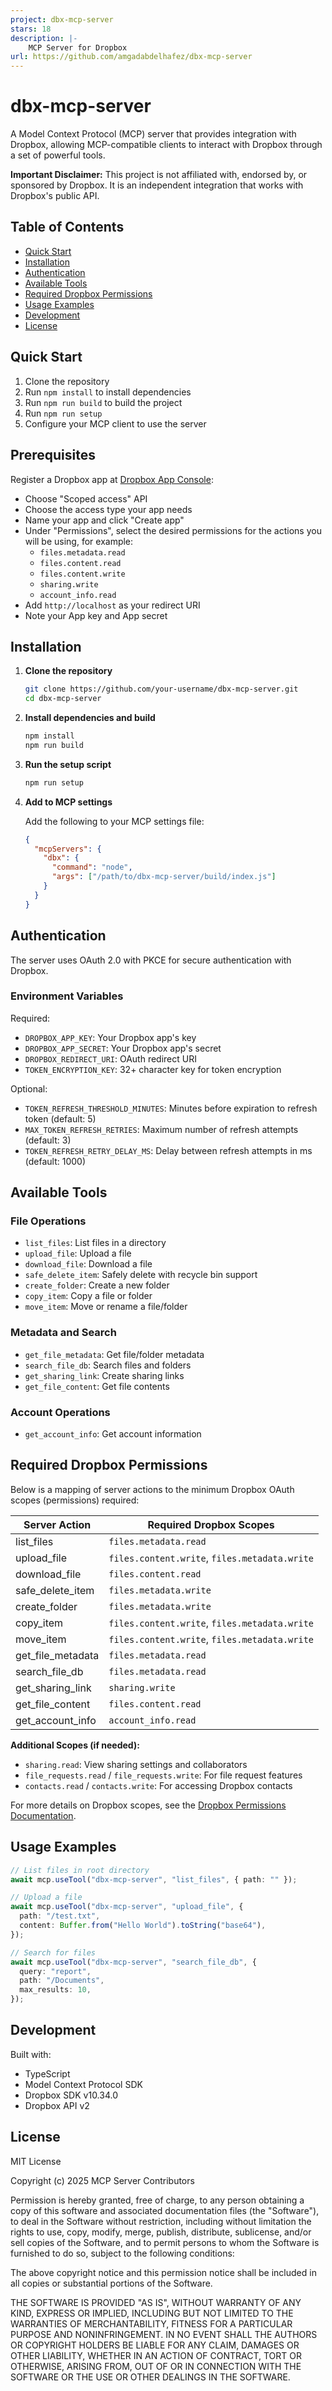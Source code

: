 ```yaml
---
project: dbx-mcp-server
stars: 18
description: |-
    MCP Server for Dropbox
url: https://github.com/amgadabdelhafez/dbx-mcp-server
---
```


# dbx-mcp-server

A Model Context Protocol (MCP) server that provides integration with Dropbox, allowing MCP-compatible clients to interact with Dropbox through a set of powerful tools.

**Important Disclaimer:** This project is not affiliated with, endorsed by, or sponsored by Dropbox. It is an independent integration that works with Dropbox's public API.

## Table of Contents

- [Quick Start](#quick-start)
- [Installation](#installation)
- [Authentication](#authentication)
- [Available Tools](#available-tools)
- [Required Dropbox Permissions](#required-dropbox-permissions)
- [Usage Examples](#usage-examples)
- [Development](#development)
- [License](#license)

## Quick Start

1. Clone the repository
2. Run `npm install` to install dependencies
3. Run `npm run build` to build the project
4. Run `npm run setup`
5. Configure your MCP client to use the server

## Prerequisites

Register a Dropbox app at [Dropbox App Console](https://www.dropbox.com/developers/apps):

- Choose "Scoped access" API
- Choose the access type your app needs
- Name your app and click "Create app"
- Under "Permissions", select the desired permissions for the actions you will be using, for example:
    - `files.metadata.read`
    - `files.content.read`
    - `files.content.write`
    - `sharing.write`
    - `account_info.read`
- Add `http://localhost` as your redirect URI
- Note your App key and App secret

## Installation

1. **Clone the repository**

   ```bash
   git clone https://github.com/your-username/dbx-mcp-server.git
   cd dbx-mcp-server
   ```

2. **Install dependencies and build**

   ```bash
   npm install
   npm run build
   ```

3. **Run the setup script**

   ```bash
   npm run setup
   ```

4. **Add to MCP settings**

   Add the following to your MCP settings file:

   ```json
   {
     "mcpServers": {
       "dbx": {
         "command": "node",
         "args": ["/path/to/dbx-mcp-server/build/index.js"]
       }
     }
   }
   ```

## Authentication

The server uses OAuth 2.0 with PKCE for secure authentication with Dropbox.

### Environment Variables

Required:

- `DROPBOX_APP_KEY`: Your Dropbox app's key
- `DROPBOX_APP_SECRET`: Your Dropbox app's secret
- `DROPBOX_REDIRECT_URI`: OAuth redirect URI
- `TOKEN_ENCRYPTION_KEY`: 32+ character key for token encryption

Optional:

- `TOKEN_REFRESH_THRESHOLD_MINUTES`: Minutes before expiration to refresh token (default: 5)
- `MAX_TOKEN_REFRESH_RETRIES`: Maximum number of refresh attempts (default: 3)
- `TOKEN_REFRESH_RETRY_DELAY_MS`: Delay between refresh attempts in ms (default: 1000)

## Available Tools

### File Operations

- `list_files`: List files in a directory
- `upload_file`: Upload a file
- `download_file`: Download a file
- `safe_delete_item`: Safely delete with recycle bin support
- `create_folder`: Create a new folder
- `copy_item`: Copy a file or folder
- `move_item`: Move or rename a file/folder

### Metadata and Search

- `get_file_metadata`: Get file/folder metadata
- `search_file_db`: Search files and folders
- `get_sharing_link`: Create sharing links
- `get_file_content`: Get file contents

### Account Operations

- `get_account_info`: Get account information

## Required Dropbox Permissions

Below is a mapping of server actions to the minimum Dropbox OAuth scopes (permissions) required:

| Server Action         | Required Dropbox Scopes                        |
|---------------------- |-----------------------------------------------|
| list_files            | `files.metadata.read`                         |
| upload_file           | `files.content.write`, `files.metadata.write` |
| download_file         | `files.content.read`                          |
| safe_delete_item      | `files.metadata.write`                        |
| create_folder         | `files.metadata.write`                        |
| copy_item             | `files.content.write`, `files.metadata.write` |
| move_item             | `files.content.write`, `files.metadata.write` |
| get_file_metadata     | `files.metadata.read`                         |
| search_file_db        | `files.metadata.read`                         |
| get_sharing_link      | `sharing.write`                               |
| get_file_content      | `files.content.read`                          |
| get_account_info      | `account_info.read`                           |

**Additional Scopes (if needed):**

- `sharing.read`: View sharing settings and collaborators
- `file_requests.read` / `file_requests.write`: For file request features
- `contacts.read` / `contacts.write`: For accessing Dropbox contacts

For more details on Dropbox scopes, see the [Dropbox Permissions Documentation](https://www.dropbox.com/developers/reference/oauth-guide#scopes).

## Usage Examples

```typescript
// List files in root directory
await mcp.useTool("dbx-mcp-server", "list_files", { path: "" });

// Upload a file
await mcp.useTool("dbx-mcp-server", "upload_file", {
  path: "/test.txt",
  content: Buffer.from("Hello World").toString("base64"),
});

// Search for files
await mcp.useTool("dbx-mcp-server", "search_file_db", {
  query: "report",
  path: "/Documents",
  max_results: 10,
});
```

## Development

Built with:

- TypeScript
- Model Context Protocol SDK
- Dropbox SDK v10.34.0
- Dropbox API v2

## License

MIT License

Copyright (c) 2025 MCP Server Contributors

Permission is hereby granted, free of charge, to any person obtaining a copy
of this software and associated documentation files (the "Software"), to deal
in the Software without restriction, including without limitation the rights
to use, copy, modify, merge, publish, distribute, sublicense, and/or sell
copies of the Software, and to permit persons to whom the Software is
furnished to do so, subject to the following conditions:

The above copyright notice and this permission notice shall be included in all
copies or substantial portions of the Software.

THE SOFTWARE IS PROVIDED "AS IS", WITHOUT WARRANTY OF ANY KIND, EXPRESS OR
IMPLIED, INCLUDING BUT NOT LIMITED TO THE WARRANTIES OF MERCHANTABILITY,
FITNESS FOR A PARTICULAR PURPOSE AND NONINFRINGEMENT. IN NO EVENT SHALL THE
AUTHORS OR COPYRIGHT HOLDERS BE LIABLE FOR ANY CLAIM, DAMAGES OR OTHER
LIABILITY, WHETHER IN AN ACTION OF CONTRACT, TORT OR OTHERWISE, ARISING FROM,
OUT OF OR IN CONNECTION WITH THE SOFTWARE OR THE USE OR OTHER DEALINGS IN THE
SOFTWARE.

